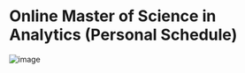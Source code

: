 # Online Master of Science in Analytics (Personal Schedule)
![image](https://user-images.githubusercontent.com/61436947/116816876-09b41780-ab21-11eb-8d2f-cf2783330f91.png)



